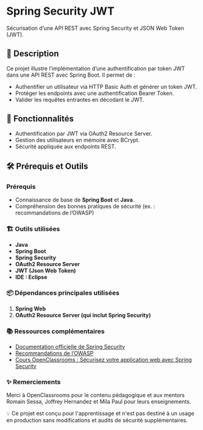 # Spring Security JWT  

Sécurisation d’une API REST avec Spring Security et JSON Web Token (JWT).  

## 📝 Description  
Ce projet illustre l’implémentation d’une authentification par token JWT dans une API REST avec Spring Boot.
Il permet de :  
- Authentifier un utilisateur via HTTP Basic Auth et générer un token JWT.  
- Protéger les endpoints avec une authentification Bearer Token.  
- Valider les requêtes entrantes en décodant le JWT.  

## 📌 Fonctionnalités  
- Authentification par JWT via OAuth2 Resource Server.  
- Gestion des utilisateurs en mémoire avec BCrypt.  
- Sécurité appliquée aux endpoints REST.  

## 🛠️ Prérequis et Outils

### Prérequis
- Connaissance de base de **Spring Boot** et **Java**.
- Compréhension des bonnes pratiques de sécurité (ex. : recommandations de l’OWASP)

### 🏗️ Outils utilisées  
- **Java**  
- **Spring Boot**  
- **Spring Security**  
- **OAuth2 Resource Server**  
- **JWT (Json Web Token)**
- **IDE : Eclipse**

### 📦 Dépendances principales utilisées
1. **Spring Web**  
2. **OAuth2 Resource Server (qui inclut Spring Security)**

### 📚 Ressources complémentaires
- [Documentation officielle de Spring Security](https://spring.io/projects/spring-security)
- [Recommandations de l’OWASP](https://owasp.org/)
- [Cours OpenClassrooms : Sécurisez votre application web avec Spring Security](https://openclassrooms.com/fr/courses/7137776-securisez-votre-application-web-avec-spring-security)

### ✨ Remerciements
Merci à OpenClassrooms pour le contenu pédagogique et aux mentors Romain Sessa, Joffrey Hernandez et Mila Paul pour leurs enseignements.

💡 Ce projet est conçu pour l'apprentissage et n'est pas destiné à un usage en production sans modifications et audits de sécurité supplémentaires.
